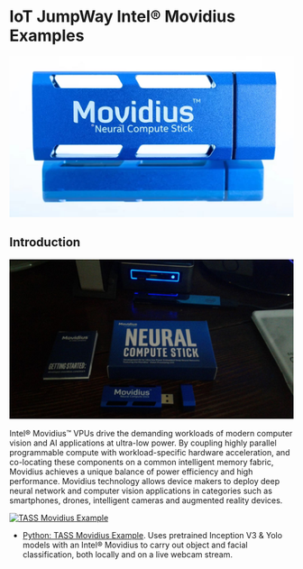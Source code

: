 # IoT JumpWay Intel® Movidius Examples

[![IoT JumpWay Movidius Examples](Images/movidius.jpg)](https://github.com/AdamMiltonBarker/IoT-JumpWay-Intel-Examples/tree/master/Intel-Movidius)

## Introduction

![IoT JumpWay Intel® Movidius Examples](TASS/images/movidius.jpg)

Intel® Movidius™ VPUs drive the demanding workloads of  modern computer vision and AI applications at ultra-low power. By coupling highly parallel programmable compute with workload-specific hardware acceleration, and co-locating these components on a common intelligent memory fabric, Movidius achieves a unique balance of power efficiency and high performance. Movidius technology allows device makers to deploy deep neural network and computer vision applications in categories such as smartphones, drones, intelligent cameras and augmented reality devices.

[![TASS Movidius Example](images/tass-movidius.jpg)](https://github.com/AdamMiltonBarker/IoT-JumpWay-Intel-Examples/tree/master/Intel-Movidius/TASS)

- [Python: TASS Movidius Example](https://github.com/AdamMiltonBarker/IoT-JumpWay-Intel-Examples/tree/master/Intel-Movidius/TASS "Python: TASS Movidius Example"). Uses pretrained Inception V3 & Yolo models with an Intel® Movidius to carry out object and facial classification, both locally and on a live webcam stream.